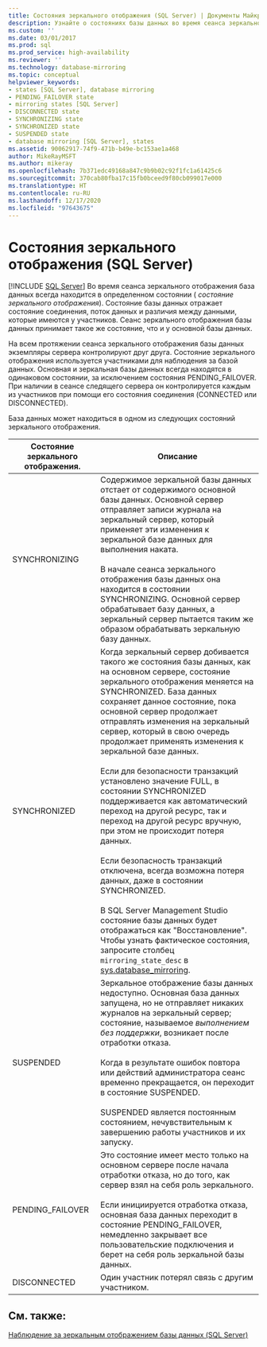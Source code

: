 ```yaml
---
title: Состояния зеркального отображения (SQL Server) | Документы Майкрософт
description: Узнайте о состояниях базы данных во время сеанса зеркального отображения базы данных в SQL Server. Состояние отражает состояние соединения, поток данных и различия между данными.
ms.custom: ''
ms.date: 03/01/2017
ms.prod: sql
ms.prod_service: high-availability
ms.reviewer: ''
ms.technology: database-mirroring
ms.topic: conceptual
helpviewer_keywords:
- states [SQL Server], database mirroring
- PENDING_FAILOVER state
- mirroring states [SQL Server]
- DISCONNECTED state
- SYNCHRONIZING state
- SYNCHRONIZED state
- SUSPENDED state
- database mirroring [SQL Server], states
ms.assetid: 90062917-74f9-471b-b49e-bc153ae1a468
author: MikeRayMSFT
ms.author: mikeray
ms.openlocfilehash: 7b371edc49168a847c9b9b02c92f1fc1a61425c6
ms.sourcegitcommit: 370cab80fba17c15fb0bceed9f80cb099017e000
ms.translationtype: HT
ms.contentlocale: ru-RU
ms.lasthandoff: 12/17/2020
ms.locfileid: "97643675"
---
```

# <a name="mirroring-states-sql-server"></a>Состояния зеркального отображения (SQL Server)
 [!INCLUDE [SQL Server](../../includes/applies-to-version/sqlserver.md)]
  Во время сеанса зеркального отображения база данных всегда находится в определенном состоянии ( *состояние зеркального отображения*). Состояние базы данных отражает состояние соединения, поток данных и различия между данными, которые имеются у участников. Сеанс зеркального отображения базы данных принимает такое же состояние, что и у основной базы данных.  
  
 На всем протяжении сеанса зеркального отображения базы данных экземпляры сервера контролируют друг друга. Состояние зеркального отображения используется участниками для наблюдения за базой данных. Основная и зеркальная базы данных всегда находятся в одинаковом состоянии, за исключением состояния PENDING_FAILOVER. При наличии в сеансе следящего сервера он контролируется каждым из участников при помощи его состояния соединения (CONNECTED или DISCONNECTED).  
  
 База данных может находиться в одном из следующих состояний зеркального отображения.  
  
|Состояние зеркального отображения.|Описание|  
|---------------------|-----------------|  
|SYNCHRONIZING|Содержимое зеркальной базы данных отстает от содержимого основной базы данных. Основной сервер отправляет записи журнала на зеркальный сервер, который применяет эти изменения к зеркальной базе данных для выполнения наката.<br /><br /> В начале сеанса зеркального отображения базы данных она находится в состоянии SYNCHRONIZING. Основной сервер обрабатывает базу данных, а зеркальный сервер пытается таким же образом обрабатывать зеркальную базу данных.|  
|SYNCHRONIZED|Когда зеркальный сервер добивается такого же состояния базы данных, как на основном сервере, состояние зеркального отображения меняется на SYNCHRONIZED. База данных сохраняет данное состояние, пока основной сервер продолжает отправлять изменения на зеркальный сервер, который в свою очередь продолжает применять изменения к зеркальной базе данных.<br /><br /> Если для безопасности транзакций установлено значение FULL, в состоянии SYNCHRONIZED поддерживается как автоматический переход на другой ресурс, так и переход на другой ресурс вручную, при этом не происходит потеря данных.<br /><br /> Если безопасность транзакций отключена, всегда возможна потеря данных, даже в состоянии SYNCHRONIZED.<br /><br /> В SQL Server Management Studio состояние базы данных будет отображаться как "Восстановление". Чтобы узнать фактическое состояния, запросите столбец `mirroring_state_desc` в [sys.database_mirroring](../../relational-databases/system-catalog-views/sys-database-mirroring-transact-sql.md). |  
|SUSPENDED|Зеркальное отображение базы данных недоступно. Основная база данных запущена, но не отправляет никаких журналов на зеркальный сервер; состояние, называемое *выполнением без поддержки*, возникает после отработки отказа.<br /><br /> Когда в результате ошибок повтора или действий администратора сеанс временно прекращается, он переходит в состояние SUSPENDED.<br /><br /> SUSPENDED является постоянным состоянием, нечувствительным к завершению работы участников и их запуску.|  
|PENDING_FAILOVER|Это состояние имеет место только на основном сервере после начала отработки отказа, но до того, как сервер взял на себя роль зеркального.<br /><br /> Если инициируется отработка отказа, основная база данных переходит в состояние PENDING_FAILOVER, немедленно закрывает все пользовательские подключения и берет на себя роль зеркальной базы данных.|  
|DISCONNECTED|Один участник потерял связь с другим участником.|  
  
## <a name="see-also"></a>См. также:  
 [Наблюдение за зеркальным отображением базы данных (SQL Server)](../../database-engine/database-mirroring/monitoring-database-mirroring-sql-server.md)  
  
  

